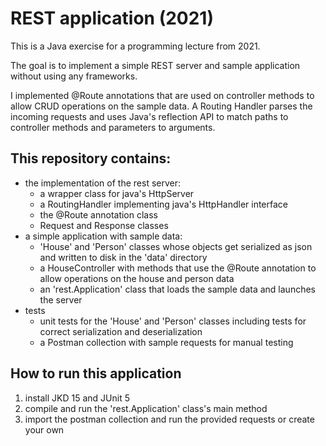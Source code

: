 # REST application (2021)
This is a Java exercise for a programming lecture from 2021.

The goal is to implement a simple REST server and sample application without using any frameworks.

I implemented @Route annotations that are used on controller methods to allow CRUD operations on the sample data. 
A Routing Handler parses the incoming requests and uses Java's reflection API to match paths to controller methods and parameters to arguments.

## This repository contains:
- the implementation of the rest server:
  - a wrapper class for java's HttpServer
  - a RoutingHandler implementing java's HttpHandler interface
  - the @Route annotation class
  - Request and Response classes
- a simple application with sample data:
  - 'House' and 'Person' classes whose objects get serialized as json and written to disk in the 'data' directory
  - a HouseController with methods that use the @Route annotation to allow operations on the house and person data
  - an 'rest.Application' class that loads the sample data and launches the server 
- tests
  - unit tests for the 'House' and 'Person' classes including tests for correct serialization and deserialization
  - a Postman collection with sample requests for manual testing

## How to run this application
1. install JKD 15 and JUnit 5
2. compile and run the 'rest.Application' class's main method
3. import the postman collection and run the provided requests or create your own